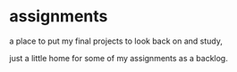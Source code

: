 # assignments
a place to put my final projects to look back on and study, 

just a little home for some of my assignments as a backlog.  
